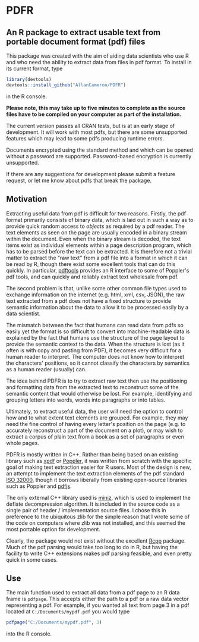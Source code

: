 # PDFR 

## An R package to extract usable text from portable document format (pdf) files

This package was created with the aim of aiding data scientists who
use R and who need the ability to extract data from files in pdf format. To
install in its current format, type 
```R
library(devtools)
devtools::install_github("AllanCameron/PDFR") 
``` 
in the R console.

**Please note, this may take up to five minutes to complete as the source files 
have to be compiled on your computer as part of the installation.**

The current version passes all CRAN tests, but is at an early stage of
development. It will work with most pdfs, but there are some unsupported
features which may lead to some pdfs producing runtime errors.

Documents encrypted using the standard method and which can be opened
without a password are supported. Password-based encryption is currently
unsupported.

If there are any suggestions for development please submit a feature request,
or let me know about pdfs that break the package.

## Motivation 
Extracting useful data from pdf is difficult for two reasons. Firstly, the pdf 
format primarily consists of binary data, which is laid out in such a way as to 
provide quick random access to *objects* as required by a pdf reader. The text 
elements as seen on the page are usually encoded in a binary stream within the 
document. Even when the binary stream is decoded, the text items exist as 
individual elements within a page description program, which has to be parsed 
before the text can be extracted. It is therefore not a trivial matter to 
extract the "raw text" from a pdf file into a format in which it can be read by 
R, though there exist some excellent tools that can do this quickly. In 
particular, 
[pdftools](https://ropensci.org/blog/2016/03/01/pdftools-and-jeroen/)
provides an R interface to some of Poppler's pdf tools, and can quickly and 
reliably extract text wholesale from pdf. 

The second problem is that, unlike some other common file types used to exchange 
information on the internet (e.g. html, xml, csv, JSON), the raw text extracted 
from a pdf does not have a fixed structure to provide semantic information about 
the data to allow it to be processed easily by a data scientist. 

The mismatch between the fact that humans can read data from pdfs so easily yet 
the format is so difficult to convert into machine-readable data is explained by 
the fact that humans use the structure of the page layout to provide the 
semantic context to the data. When the structure is lost (as it often is with
copy and pasting from PDF), it becomes very difficult for a human reader to 
interpret. The computer does not know how to interpret the characters' 
positions, so it cannot classify the characters by semantics as a human reader
(usually) can.

The idea behind PDFR is to try to extract raw text then use the 
positioning and formatting data from the extracted text to reconstruct some of 
the semantic content that would otherwise be lost. For example, identifying and 
grouping letters into words, words into paragraphs or into tables. 

Ultimately, to extract useful data, the user will need the option to control how 
and to what extent text elements are grouped. For example, they may need the 
fine control of having every letter's position on the page (e.g. to accurately 
reconstruct a part of the document on a plot), or may wish to extract a corpus 
of plain text from a book as a set of paragraphs or even whole pages.  

PDFR is mostly written in C++. Rather than being based on an existing library 
such as [xpdf](https://www.xpdfreader.com/) or
[Poppler](https://poppler.freedesktop.org/), it was written from scratch with 
the specific goal of making text extraction easier for R users. Most of the
design is new, an attempt to implement the text extraction elements 
of the pdf standard [ISO 32000](https://www.iso.org/standard/51502.html), though 
it borrows liberally from existing open-source libraries such as Poppler and
[pdfjs](https://mozilla.github.io/pdf.js/). 

The only external C++ library used is 
[miniz](https://github.com/richgel999/miniz), which is used to implement the 
deflate decompression algorithm. It is included in the source code as a single 
pair of header / implementation source files. I chose this in preference 
to the ubiquitous zlib for the simple reason that I wrote some of the code on 
computers where zlib was not installed, and this seemed the most portable option 
for development. 

Clearly, the package would not exist without the excellent 
[Rcpp](http://www.rcpp.org/) package. Much of the pdf parsing would take too 
long to do in R, but having the facility to write C++ extensions makes pdf 
parsing feasible, and even pretty quick in some cases.

## Use

The main function used to extract all data from a pdf page to an R data frame
is `pdfpage`. This accepts either the path to a pdf or a raw data vector
representing a pdf. For example, if you wanted all text from page 3 in a pdf
located at `C:/Documents/mypdf.pdf` you would type

```R
pdfpage("C:/Documents/mypdf.pdf", 3)
```

into the R console.
